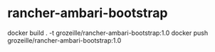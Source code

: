# rancher-ambari-bootstrap

docker build . -t grozeille/rancher-ambari-bootstrap:1.0
docker push grozeille/rancher-ambari-bootstrap:1.0
